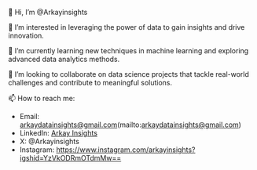 👋 Hi, I’m @Arkayinsights

👀 I’m interested in leveraging the power of data to gain insights and drive innovation.

🌱 I’m currently learning new techniques in machine learning and exploring advanced data analytics methods.

💞️ I’m looking to collaborate on data science projects that tackle real-world challenges and contribute to meaningful solutions.

📫 How to reach me:
   - Email: arkaydatainsights@gmail.com(mailto:arkaydatainsights@gmail.com)
   - LinkedIn: [Arkay Insights](https://www.linkedin.com/in/arkayinsights/)
   - X: @Arkayinsights
   - Instagram: https://www.instagram.com/arkayinsights?igshid=YzVkODRmOTdmMw==

<!---
Arkayinsights/Arkayinsights is a ✨ special ✨ repository because its `README.md` (this file) appears on your GitHub profile.
You can click the Preview link to take a look at your changes.
--->
